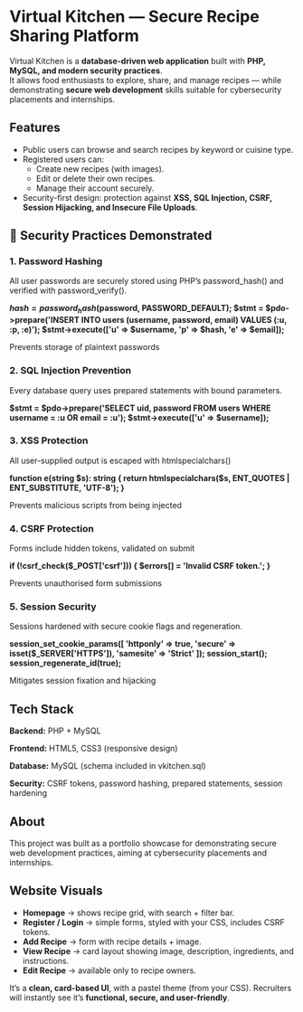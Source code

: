 # Virtual Kitchen — Secure Recipe Sharing Platform  

Virtual Kitchen is a **database-driven web application** built with **PHP, MySQL, and modern security practices**.  
It allows food enthusiasts to explore, share, and manage recipes — while demonstrating **secure web development** skills suitable for cybersecurity placements and internships.  

## Features  
- Public users can browse and search recipes by keyword or cuisine type.  
- Registered users can:  
  - Create new recipes (with images).  
  - Edit or delete their own recipes.  
  - Manage their account securely.  
- Security-first design: protection against **XSS, SQL Injection, CSRF, Session Hijacking, and Insecure File Uploads**.  

## 🔐 Security Practices Demonstrated  

### 1. Password Hashing  
All user passwords are securely stored using PHP’s password_hash() and verified with password_verify().  

**$hash = password_hash($password, PASSWORD_DEFAULT);
$stmt = $pdo->prepare('INSERT INTO users (username, password, email) VALUES (:u, :p, :e)');
$stmt->execute(['u' => $username, 'p' => $hash, 'e' => $email]);**

Prevents storage of plaintext passwords

### 2. SQL Injection Prevention
Every database query uses prepared statements with bound parameters.

**$stmt = $pdo->prepare('SELECT uid, password FROM users WHERE username = :u OR email = :u');
$stmt->execute(['u' => $username]);**

### 3. XSS Protection
All user-supplied output is escaped with htmlspecialchars()

**function e(string $s): string {
    return htmlspecialchars($s, ENT_QUOTES | ENT_SUBSTITUTE, 'UTF-8');
}**

Prevents malicious scripts from being injected

### 4. CSRF Protection
Forms include hidden tokens, validated on submit

**<input type="hidden" name="csrf" value="<?= e(csrf_token()) ?>">**

**if (!csrf_check($_POST['csrf'])) {
    $errors[] = 'Invalid CSRF token.';
}**

Prevents unauthorised form submissions

### 5. Session Security
Sessions hardened with secure cookie flags and regeneration.

**session_set_cookie_params([
  'httponly' => true,
  'secure' => isset($_SERVER['HTTPS']),
  'samesite' => 'Strict'
]);
session_start();
session_regenerate_id(true);**

Mitigates session fixation and hijacking

## Tech Stack

**Backend:** PHP + MySQL

**Frontend:** HTML5, CSS3 (responsive design)

**Database:** MySQL (schema included in vkitchen.sql)

**Security:** CSRF tokens, password hashing, prepared statements, session hardening

## About

This project was built as a portfolio showcase for demonstrating secure web development practices, aiming at cybersecurity placements and internships.

## Website Visuals
- **Homepage** → shows recipe grid, with search + filter bar.  
- **Register / Login** → simple forms, styled with your CSS, includes CSRF tokens.  
- **Add Recipe** → form with recipe details + image.  
- **View Recipe** → card layout showing image, description, ingredients, and instructions.  
- **Edit Recipe** → available only to recipe owners.  

It’s a **clean, card-based UI**, with a pastel theme (from your CSS). Recruiters will instantly see it’s **functional, secure, and user-friendly**.  
